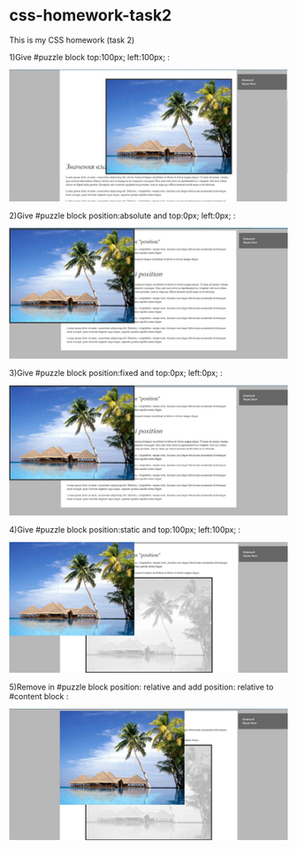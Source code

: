# css-homework-task2
This is my CSS homework (task 2)

1)Give #puzzle block  top:100px; left:100px;  :

![screenshot1](img/1.jpg)

2)Give #puzzle block position:absolute  and  top:0px; left:0px;  :

![screenshot1](img/2.jpg)

3)Give #puzzle block position:fixed   and  top:0px; left:0px;  :

![screenshot1](img/3.jpg)

4)Give #puzzle block position:static   and  top:100px; left:100px;  :

![screenshot1](img/4.jpg)

5)Remove in #puzzle block position: relative  and  add position: relative  to #content block  :

![screenshot1](img/5.jpg)
